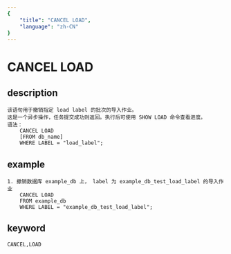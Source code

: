 ```yaml
---
{
    "title": "CANCEL LOAD",
    "language": "zh-CN"
}
---
```


<!-- 
Licensed to the Apache Software Foundation (ASF) under one
or more contributor license agreements.  See the NOTICE file
distributed with this work for additional information
regarding copyright ownership.  The ASF licenses this file
to you under the Apache License, Version 2.0 (the
"License"); you may not use this file except in compliance
with the License.  You may obtain a copy of the License at

  http://www.apache.org/licenses/LICENSE-2.0

Unless required by applicable law or agreed to in writing,
software distributed under the License is distributed on an
"AS IS" BASIS, WITHOUT WARRANTIES OR CONDITIONS OF ANY
KIND, either express or implied.  See the License for the
specific language governing permissions and limitations
under the License.
-->

# CANCEL LOAD

## description

    该语句用于撤销指定 load label 的批次的导入作业。
    这是一个异步操作，任务提交成功则返回。执行后可使用 SHOW LOAD 命令查看进度。
    语法：
        CANCEL LOAD
        [FROM db_name]
        WHERE LABEL = "load_label";

## example

    1. 撤销数据库 example_db 上， label 为 example_db_test_load_label 的导入作业
        CANCEL LOAD
        FROM example_db
        WHERE LABEL = "example_db_test_load_label";

## keyword

    CANCEL,LOAD
